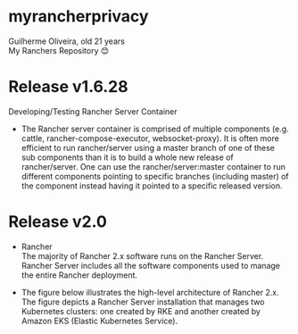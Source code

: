 # myrancherprivacy
Guilherme Oliveira, old 21 years \
My Ranchers Repository 😊

# Release v1.6.28 
Developing/Testing Rancher Server Container

- The Rancher server container is comprised of multiple components (e.g. cattle, rancher-compose-executor, websocket-proxy). It is often more efficient to run rancher/server using a master branch of one of these sub components than it is to build a whole new release of rancher/server. One can use the rancher/server:master container to run different components pointing to specific branches (including master) of the component instead having it pointed to a specific released version.

# Release v2.0
- Rancher \
The majority of Rancher 2.x software runs on the Rancher Server. Rancher Server includes all the software components used to manage the entire Rancher deployment.

- The figure below illustrates the high-level architecture of Rancher 2.x. The figure depicts a Rancher Server installation that manages two Kubernetes clusters: one created by RKE and another created by Amazon EKS (Elastic Kubernetes Service).
